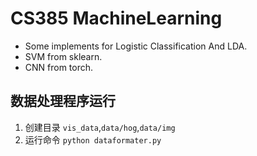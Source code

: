 # CS385 MachineLearning

- Some implements for Logistic Classification And LDA.
- SVM from sklearn.
- CNN from torch.

## 数据处理程序运行

1. 创建目录 `vis_data`,`data/hog`,`data/img`
2. 运行命令 `python dataformater.py`
